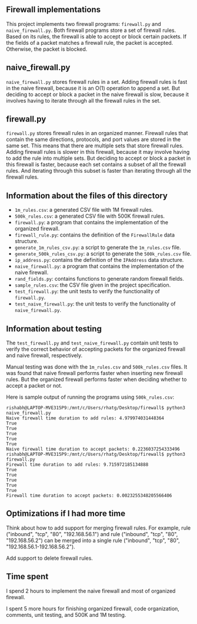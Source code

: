 Firewall implementations
------------------------

This project implements two firewall programs: `firewall.py` and
`naive_firewall.py`. Both firewall programs store a set of firewall rules. Based
on its rules, the firewall is able to accept or block certain packets. If the
fields of a packet matches a firewall rule, the packet is accepted. Otherwise,
the packet is blocked.

naive_firewall.py
-----------------
`naive_firewall.py` stores firewall rules in a set. Adding firewall rules is
fast in the naive firewall, because it is an O(1) operation to append a set.
But deciding to accept or block a packet in the naive firewall is slow, because
it involves having to iterate through all the firewall rules in the set.


firewall.py
-----------
`firewall.py` stores firewall rules in an organized manner. Firewall rules that
contain the same directions, protocols, and port values are stored in the same
set. This means that there are multiple sets that store firewall rules. Adding
firewall rules is slower in this firewall, because it may involve having to add
the rule into multiple sets. But deciding to accept or block a packet in this
firewall is faster, because each set contains a subset of all the firewall
rules. And iterating through this subset is faster than iterating through all
the firewall rules.

Information about the files of this directory
---------------------------------------------
- `1m_rules.csv`: a generated CSV file with 1M firewall rules.
- `500k_rules.csv`: a generated CSV file with 500K firewall rules.
- `firewall.py`: a program that contains the implementation of the organized
                 firewall.
- `firewall_rule.py`: contains the definition of the `FirewallRule` data
                      structure.
- `generate_1m_rules_csv.py`: a script to generate the `1m_rules.csv` file.
- `generate_500k_rules_csv.py`: a script to generate the `500k_rules.csv` file.
- `ip_address.py`: contains the definition of the `IPAddress` data structure.
- `naive_firewall.py`: a program that contains the implementation of the naive
                       firewall.
- `rand_fields.py`: contains functions to generate random firewall fields.
- `sample_rules.csv`: the CSV file given in the project specification.
- `test_firewall.py`: the unit tests to verify the functionality of
                      `firewall.py`.
- `test_naive_firewall.py`: the unit tests to verify the functionality of
                            `naive_firewall.py`.

Information about testing
-------------------------
The `test_firewall.py` and `test_naive_firewall.py` contain unit tests to verify
the correct behavior of accepting packets for the organized firewall and naive
firewall, respectively.

Manual testing was done with the `1m_rules.csv` and `500k_rules.csv` files. It
was found that naive firewall performs faster when inserting new firewall rules.
But the organized firewall performs faster when deciding whether to accept a
packet or not.

Here is sample output of running the programs using `500k_rules.csv`:
```
rishabh@LAPTOP-MVE315P9:/mnt/c/Users/rhatg/Desktop/firewall$ python3 naive_firewall.py
Naive firewall time duration to add rules: 4.979974031448364
True
True
True
True
True
Naive firewall time duration to accept packets: 0.2236037254333496
rishabh@LAPTOP-MVE315P9:/mnt/c/Users/rhatg/Desktop/firewall$ python3 firewall.py
Firewall time duration to add rules: 9.715972185134888
True
True
True
True
True
Firewall time duration to accept packets: 0.0023255348205566406
```

Optimizations if I had more time
--------------------------------
Think about how to add support for merging firewall rules. For example,
rule ("inbound", "tcp", "80", "192.168.56.1") and
rule ("inbound", "tcp", "80", "192.168.56.2") can be merged into a single
rule ("inbound", "tcp", "80", "192.168.56.1-192.168.56.2").

Add support to delete firewall rules.

Time spent
----------
I spend 2 hours to implement the naive firewall and most of organized firewall.

I spent 5 more hours for finishing organized firewall, code organization,
comments, unit testing, and 500K and 1M testing.
